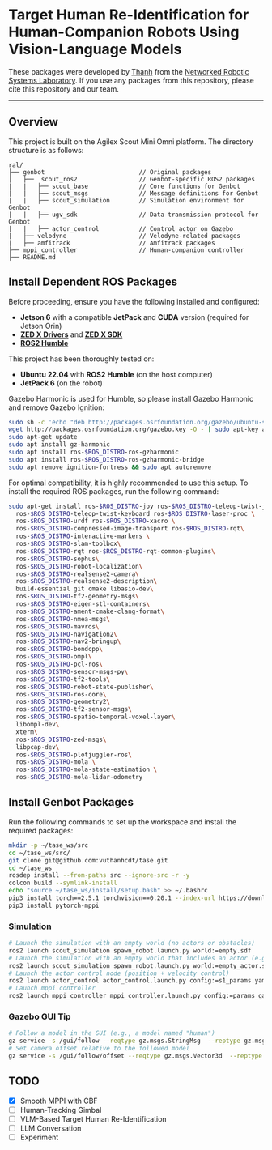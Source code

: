 # Target Human Re-Identification for Human-Companion Robots Using Vision-Language Models

These packages were developed by [Thanh](https://sites.google.com/view/vuthanhcdt/home) from the [Networked Robotic Systems Laboratory](https://sites.google.com/site/yenchenliuncku). If you use any packages from this repository, please cite this repository and our team.

---

## Overview

This project is built on the Agilex Scout Mini Omni platform. The directory structure is as follows:
```
ral/
├── genbot                          // Original packages
│   ├──  scout_ros2                 // Genbot-specific ROS2 packages
|   |   ├── scout_base              // Core functions for Genbot
|   |   ├── scout_msgs              // Message definitions for Genbot
|   |   ├── scout_simulation        // Simulation environment for Genbot
|   |   ├── ugv_sdk                 // Data transmission protocol for Genbot
|   |   ├── actor_control           // Control actor on Gazebo
|   ├── velodyne                    // Velodyne-related packages
|   ├── amfitrack                   // Amfitrack packages
├── mppi_controller                 // Human-companion controller
├── README.md

```

## Install Dependent ROS Packages

Before proceeding, ensure you have the following installed and configured:  
- **Jetson 6** with a compatible **JetPack** and **CUDA** version (required for Jetson Orin)  
- **[ZED X Drivers](https://www.stereolabs.com/en-tw/developers/drivers)** and **[ZED X SDK](https://www.stereolabs.com/en-tw/developers/release)**  
- **[ROS2 Humble](https://docs.ros.org/en/humble/Installation/Ubuntu-Install-Debs.html)**  

This project has been thoroughly tested on:  
- **Ubuntu 22.04** with **ROS2 Humble** (on the host computer)  
- **JetPack 6** (on the robot)  

Gazebo Harmonic is used for Humble, so please install Gazebo Harmonic and remove Gazebo Ignition:
```bash
sudo sh -c 'echo "deb http://packages.osrfoundation.org/gazebo/ubuntu-stable `lsb_release -cs` main" > /etc/apt/sources.list.d/gazebo-stable.list'
wget http://packages.osrfoundation.org/gazebo.key -O - | sudo apt-key add -
sudo apt-get update
sudo apt install gz-harmonic
sudo apt install ros-$ROS_DISTRO-ros-gzharmonic
sudo apt install ros-$ROS_DISTRO-ros-gzharmonic-bridge
sudo apt remove ignition-fortress && sudo apt autoremove
```

For optimal compatibility, it is highly recommended to use this setup. To install the required ROS packages, run the following command:  


```bash
sudo apt-get install ros-$ROS_DISTRO-joy ros-$ROS_DISTRO-teleop-twist-joy \
  ros-$ROS_DISTRO-teleop-twist-keyboard ros-$ROS_DISTRO-laser-proc \
  ros-$ROS_DISTRO-urdf ros-$ROS_DISTRO-xacro \
  ros-$ROS_DISTRO-compressed-image-transport ros-$ROS_DISTRO-rqt\
  ros-$ROS_DISTRO-interactive-markers \
  ros-$ROS_DISTRO-slam-toolbox\
  ros-$ROS_DISTRO-rqt ros-$ROS_DISTRO-rqt-common-plugins\
  ros-$ROS_DISTRO-sophus\
  ros-$ROS_DISTRO-robot-localization\
  ros-$ROS_DISTRO-realsense2-camera\
  ros-$ROS_DISTRO-realsense2-description\
  build-essential git cmake libasio-dev\
  ros-$ROS_DISTRO-tf2-geometry-msgs\
  ros-$ROS_DISTRO-eigen-stl-containers\
  ros-$ROS_DISTRO-ament-cmake-clang-format\
  ros-$ROS_DISTRO-nmea-msgs\
  ros-$ROS_DISTRO-mavros\
  ros-$ROS_DISTRO-navigation2\
  ros-$ROS_DISTRO-nav2-bringup\
  ros-$ROS_DISTRO-bondcpp\
  ros-$ROS_DISTRO-ompl\
  ros-$ROS_DISTRO-pcl-ros\
  ros-$ROS_DISTRO-sensor-msgs-py\
  ros-$ROS_DISTRO-tf2-tools\
  ros-$ROS_DISTRO-robot-state-publisher\
  ros-$ROS_DISTRO-ros-core\
  ros-$ROS_DISTRO-geometry2\
  ros-$ROS_DISTRO-tf2-sensor-msgs\
  ros-$ROS_DISTRO-spatio-temporal-voxel-layer\
  libompl-dev\
  xterm\
  ros-$ROS_DISTRO-zed-msgs\
  libpcap-dev\
  ros-$ROS_DISTRO-plotjuggler-ros\
  ros-$ROS_DISTRO-mola \
  ros-$ROS_DISTRO-mola-state-estimation \
  ros-$ROS_DISTRO-mola-lidar-odometry
```

## Install Genbot Packages

Run the following commands to set up the workspace and install the required packages:
```bash
mkdir -p ~/tase_ws/src
cd ~/tase_ws/src/
git clone git@github.com:vuthanhcdt/tase.git
cd ~/tase_ws
rosdep install --from-paths src --ignore-src -r -y
colcon build --symlink-install
echo "source ~/tase_ws/install/setup.bash" >> ~/.bashrc
pip3 install torch==2.5.1 torchvision==0.20.1 --index-url https://download.pytorch.org/whl/cu121
pip3 install pytorch-mppi
```

### Simulation
```bash
# Launch the simulation with an empty world (no actors or obstacles)
ros2 launch scout_simulation spawn_robot.launch.py world:=empty.sdf
# Launch the simulation with an empty world that includes an actor (e.g., a human model)
ros2 launch scout_simulation spawn_robot.launch.py world:=empty_actor.sdf
# Launch the actor control node (position + velocity control)
ros2 launch actor_control actor_control.launch.py config:=s1_params.yaml
# Launch mppi controller
ros2 launch mppi_controller mppi_controller.launch.py config:=params_gazebo.yaml
```


### Gazebo GUI Tip
```bash
# Follow a model in the GUI (e.g., a model named "human")
gz service -s /gui/follow --reqtype gz.msgs.StringMsg  --reptype gz.msgs.Boolean  --timeout 2000   --req 'data: "human"'
# Set camera offset relative to the followed model
gz service -s /gui/follow/offset --reqtype gz.msgs.Vector3d  --reptype gz.msgs.Boolean --timeout 2000  --req 'x: -3  y: 0  z: 2'
```

## TODO
- [X] Smooth MPPI with CBF
- [ ] Human-Tracking Gimbal
- [ ] VLM-Based Target Human Re-Identification
- [ ] LLM Conversation
- [ ] Experiment
